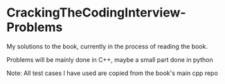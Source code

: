 # CrackingTheCodingInterview-Problems

My solutions to the book, currently in the process of reading the book. 

Problems will be mainly done in C++, maybe a small part done in python

Note: All test cases I have used are copied from the book's main cpp repo
